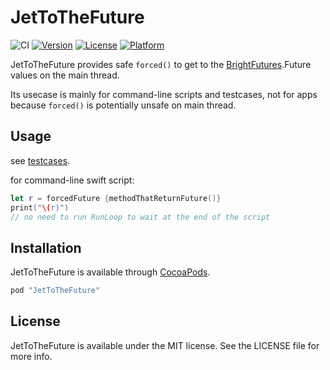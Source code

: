 # JetToTheFuture

![CI](https://github.com/banjun/JetToTheFuture/workflows/CI/badge.svg)
[![Version](https://img.shields.io/cocoapods/v/JetToTheFuture.svg?style=flat)](http://cocoapods.org/pods/JetToTheFuture)
[![License](https://img.shields.io/cocoapods/l/JetToTheFuture.svg?style=flat)](http://cocoapods.org/pods/JetToTheFuture)
[![Platform](https://img.shields.io/cocoapods/p/JetToTheFuture.svg?style=flat)](http://cocoapods.org/pods/JetToTheFuture)

JetToTheFuture provides safe `forced()` to get to the [BrightFutures](https://github.com/Thomvis/BrightFutures).Future values on the main thread.

Its usecase is mainly for command-line scripts and testcases, not for apps because `forced()` is potentially unsafe on main thread.


## Usage

see [testcases](Example/Tests/Tests.swift).

for command-line swift script:

```swift
let r = forcedFuture {methodThatReturnFuture()}
print("\(r)")
// no need to run RunLoop to wait at the end of the script
```

## Installation

JetToTheFuture is available through [CocoaPods](http://cocoapods.org).

```ruby
pod "JetToTheFuture"
```

## License

JetToTheFuture is available under the MIT license. See the LICENSE file for more info.
